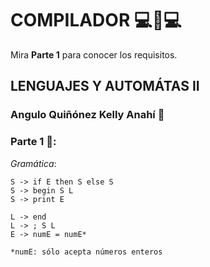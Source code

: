 # COMPILADOR 💻📝💻 
Mira **Parte 1** para conocer los requisitos.
## LENGUAJES Y AUTOMÁTAS II
### Angulo Quiñónez Kelly Anahí 🐢

### Parte 1 🔧: 
*Gramática*:
```
S -> if E then S else S
S -> begin S L
S -> print E

L -> end
L -> ; S L
E -> numE = numE*

*numE: sólo acepta números enteros 
```
